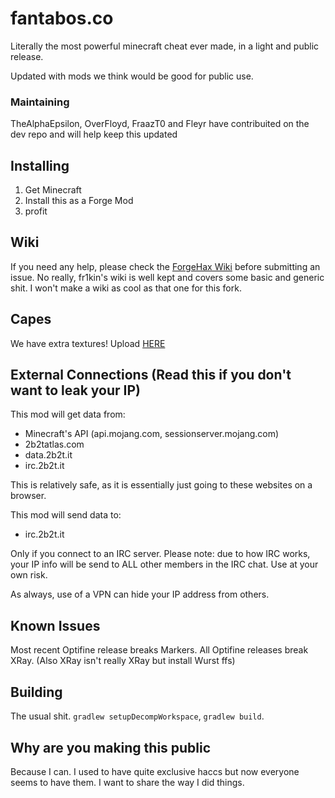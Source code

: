 # fantabos.co

Literally the most powerful minecraft cheat ever made, in a light and public release.

Updated with mods we think would be good for public use.

### Maintaining

TheAlphaEpsilon, OverFloyd, FraazT0 and Fleyr have contribuited on the dev repo and will help keep this updated

## Installing

1. Get Minecraft
7. Install this as a Forge Mod
420. profit

## Wiki

If you need any help, please check the [ForgeHax Wiki](https://github.com/fr1kin/ForgeHax/wiki) before submitting an issue.
No really, fr1kin's wiki is well kept and covers some basic and generic shit. I won't make a wiki as cool as that one for this fork.

## Capes

We have extra textures! Upload [HERE](http://upload.2b2t.it)

## External Connections (Read this if you don't want to leak your IP)

This mod will get data from:
* Minecraft's API (api.mojang.com, sessionserver.mojang.com)
* 2b2tatlas.com
* data.2b2t.it
* irc.2b2t.it

This is relatively safe, as it is essentially just going to these websites on a browser.

This mod will send data to:
* irc.2b2t.it

Only if you connect to an IRC server. Please note: due to how IRC works, your IP info will be send to ALL other members in the IRC chat.
Use at your own risk.

As always, use of a VPN can hide your IP address from others.

## Known Issues

Most recent Optifine release breaks Markers. All Optifine releases break XRay. (Also XRay isn't really XRay but install Wurst ffs)

## Building

The usual shit. `gradlew setupDecompWorkspace`, `gradlew build`.

## Why are you making this public

Because I can. I used to have quite exclusive haccs but now everyone seems to have them. I want to share the way I did things.
